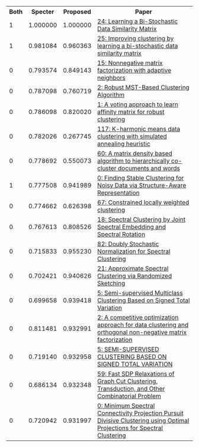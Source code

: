 <html><table><tr>
<th>Both</th>
<th>Specter</th>
<th>Proposed</th>
<th>Paper</th>
</tr>
<tr>
<td>1</td>
<td>1.000000</td>
<td>1.000000</td>
<td><a href="https://www.semanticscholar.org/paper/0e1c000acff539fbc79f01cdc58b725e268d3fd3">24: Learning a Bi-Stochastic Data Similarity Matrix</a></td>
</tr>
<tr>
<td>1</td>
<td>0.981084</td>
<td>0.960363</td>
<td><a href="https://www.semanticscholar.org/paper/a06b85149ff1001301ab7192e8011d148ece455b">25: Improving clustering by learning a bi-stochastic data similarity matrix</a></td>
</tr>
<tr>
<td>0</td>
<td>0.793574</td>
<td>0.849143</td>
<td><a href="https://www.semanticscholar.org/paper/ee0fba92dc1ff5e134b8fe76f8c2487603014f89">15: Nonnegative matrix factorization with adaptive neighbors</a></td>
</tr>
<tr>
<td>0</td>
<td>0.787098</td>
<td>0.760719</td>
<td><a href="https://www.semanticscholar.org/paper/c2cabd8d18830da3a3d87924d485d24464ede697">2: Robust MST-Based Clustering Algorithm</a></td>
</tr>
<tr>
<td>0</td>
<td>0.786098</td>
<td>0.820020</td>
<td><a href="https://www.semanticscholar.org/paper/07301fe17edcf4fb6bdcc9f86fa5a5a60759a0c0">1: A voting approach to learn affinity matrix for robust clustering</a></td>
</tr>
<tr>
<td>0</td>
<td>0.782026</td>
<td>0.267745</td>
<td><a href="https://www.semanticscholar.org/paper/8227b5ba0930e932032111e32d8cb5d669183437">117: K-harmonic means data clustering with simulated annealing heuristic</a></td>
</tr>
<tr>
<td>0</td>
<td>0.778692</td>
<td>0.550073</td>
<td><a href="https://www.semanticscholar.org/paper/bd68d47c88cc9ce46f6a8795c820b1c495eee188">60: A matrix density based algorithm to hierarchically co-cluster documents and words</a></td>
</tr>
<tr>
<td>1</td>
<td>0.777508</td>
<td>0.941989</td>
<td><a href="https://www.semanticscholar.org/paper/d4bd2dc48454c2afe814ac2d7167b4aa3f9f58e5">0: Finding Stable Clustering for Noisy Data via Structure-Aware Representation</a></td>
</tr>
<tr>
<td>0</td>
<td>0.774662</td>
<td>0.626398</td>
<td><a href="https://www.semanticscholar.org/paper/d68788c3329dcc38a04c3059d52f4a2d0b0e1244">67: Constrained locally weighted clustering</a></td>
</tr>
<tr>
<td>0</td>
<td>0.767613</td>
<td>0.808526</td>
<td><a href="https://www.semanticscholar.org/paper/1a66f37f37e4fbf9a8e657853933539256bbda88">18: Spectral Clustering by Joint Spectral Embedding and Spectral Rotation</a></td>
</tr>
<tr>
<td>0</td>
<td>0.715833</td>
<td>0.955230</td>
<td><a href="https://www.semanticscholar.org/paper/2d5b2c75a7d943f43833b34e9d69faaf982d05e0">82: Doubly Stochastic Normalization for Spectral Clustering</a></td>
</tr>
<tr>
<td>0</td>
<td>0.702421</td>
<td>0.940626</td>
<td><a href="https://www.semanticscholar.org/paper/041fef52913f0a6a6d48b1cd4781034b61f6dcb8">21: Approximate Spectral Clustering via Randomized Sketching</a></td>
</tr>
<tr>
<td>0</td>
<td>0.699658</td>
<td>0.939418</td>
<td><a href="https://www.semanticscholar.org/paper/242d8b6645000ac76bf1c22b33965593684a28f1">5: Semi-supervised Multiclass Clustering Based on Signed Total Variation</a></td>
</tr>
<tr>
<td>0</td>
<td>0.811481</td>
<td>0.932991</td>
<td><a href="https://www.semanticscholar.org/paper/571b8802ef85bf96bc17d1fa618b93f522c4767b">2: A competitive optimization approach for data clustering and orthogonal non-negative matrix factorization</a></td>
</tr>
<tr>
<td>0</td>
<td>0.719140</td>
<td>0.932958</td>
<td><a href="https://www.semanticscholar.org/paper/baf7f31e8f71f2a486bf2f3b4840c48668ba23f5">5: SEMI-SUPERVISED CLUSTERING BASED ON SIGNED TOTAL VARIATION</a></td>
</tr>
<tr>
<td>0</td>
<td>0.686134</td>
<td>0.932348</td>
<td><a href="https://www.semanticscholar.org/paper/2d8eaad2d960c5f073f464c3e8c7ba8c91458703">59: Fast SDP Relaxations of Graph Cut Clustering, Transduction, and Other Combinatorial Problem</a></td>
</tr>
<tr>
<td>0</td>
<td>0.720942</td>
<td>0.931997</td>
<td><a href="https://www.semanticscholar.org/paper/dce98b710a9d9ec389abb1c2d27e293265c4e785">0: Minimum Spectral Connectivity Projection Pursuit Divisive Clustering using Optimal Projections for Spectral Clustering</a></td>
</tr>
</table></html>
